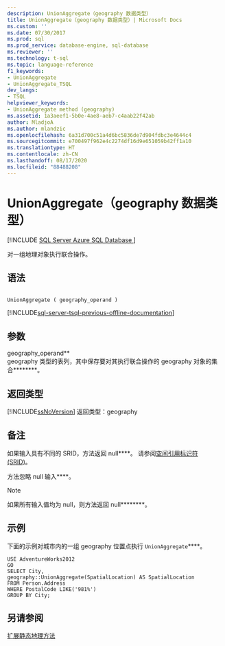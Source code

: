 ```yaml
---
description: UnionAggregate（geography 数据类型）
title: UnionAggregate（geography 数据类型）| Microsoft Docs
ms.custom: ''
ms.date: 07/30/2017
ms.prod: sql
ms.prod_service: database-engine, sql-database
ms.reviewer: ''
ms.technology: t-sql
ms.topic: language-reference
f1_keywords:
- UnionAggregate
- UnionAggregate_TSQL
dev_langs:
- TSQL
helpviewer_keywords:
- UnionAggregate method (geography)
ms.assetid: 1a3aeef1-5b0e-4ae8-aeb7-c4aab22f42ab
author: MladjoA
ms.author: mlandzic
ms.openlocfilehash: 6a31d700c51a4d6bc5836de7d904fdbc3e4644c4
ms.sourcegitcommit: e700497f962e4c2274df16d9e651059b42ff1a10
ms.translationtype: HT
ms.contentlocale: zh-CN
ms.lasthandoff: 08/17/2020
ms.locfileid: "88488208"
---
```

# <a name="unionaggregate-geography-data-type"></a>UnionAggregate（geography 数据类型）
[!INCLUDE [SQL Server Azure SQL Database ](../../includes/applies-to-version/sql-asdb.md)]

对一组地理对象执行联合操作。
  
## <a name="syntax"></a>语法  
  
```  
  
UnionAggregate ( geography_operand )  
```  

[!INCLUDE[sql-server-tsql-previous-offline-documentation](../../includes/sql-server-tsql-previous-offline-documentation.md)]

## <a name="arguments"></a>参数
 geography_operand**  
 geography 类型的表列，其中保存要对其执行联合操作的 geography 对象的集合********。  
  
## <a name="return-types"></a>返回类型  
 [!INCLUDE[ssNoVersion](../../includes/ssnoversion-md.md)] 返回类型：geography  
  
## <a name="remarks"></a>备注  
 如果输入具有不同的 SRID，方法返回 null****。 请参阅[空间引用标识符 (SRID)](../../relational-databases/spatial/spatial-reference-identifiers-srids.md)。  
  
 方法忽略 null 输入****。  
  
> [!NOTE]  
>  如果所有输入值均为 null，则方法返回 null********。  
  
## <a name="examples"></a>示例  
 下面的示例对城市内的一组 geography 位置点执行 `UnionAggregate`****。  
  
 ```
 USE AdventureWorks2012  
 GO  
 SELECT City,  
 geography::UnionAggregate(SpatialLocation) AS SpatialLocation  
 FROM Person.Address  
 WHERE PostalCode LIKE('981%')  
 GROUP BY City;
 ```  
  
## <a name="see-also"></a>另请参阅  
 [扩展静态地理方法](../../t-sql/spatial-geography/extended-static-geography-methods.md)  
  
  
